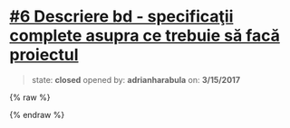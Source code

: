 # [\#6 Descriere bd - specificaţii complete asupra ce trebuie să facă proiectul](https://github.com/adrianharabula/condr/issues/6)

> state: **closed** opened by: **adrianharabula** on: **3/15/2017**

{% raw %}

{% endraw %}



